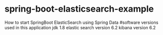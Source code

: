 # spring-boot-elasticsearch-example
How to start SpringBoot ElasticSearch using Spring Data
#software versions used in this application
jdk 1.8
elastic search version 6.2
kibana version 6.2
